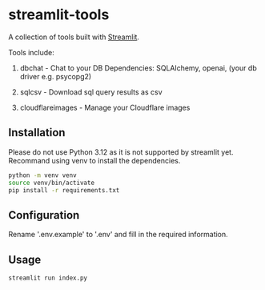 # streamlit-tools
A collection of tools built with [Streamlit](https://streamlit.io/).

Tools include:
1. dbchat - Chat to your DB
Dependencies: SQLAlchemy, openai, (your db driver e.g. psycopg2)

2. sqlcsv - Download sql query results as csv

3. cloudflareimages - Manage your Cloudflare images


## Installation
Please do not use Python 3.12 as it is not supported by streamlit yet.
Recommand using venv to install the dependencies.

```bash
python -m venv venv
source venv/bin/activate
pip install -r requirements.txt
```

## Configuration

Rename '.env.example' to '.env' and fill in the required information.


## Usage

```bash
streamlit run index.py
```


